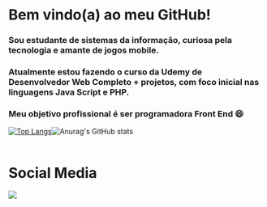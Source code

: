 
# Bem vindo(a) ao meu GitHub!

### Sou estudante de sistemas da informação, curiosa pela tecnologia e amante de jogos mobile.

### Atualmente estou fazendo o curso da Udemy de Desenvolvedor Web Completo + projetos, com foco inicial nas linguagens Java Script e PHP.

### Meu objetivo profissional é ser programadora Front End 😄

[![Top Langs](https://github-readme-stats.vercel.app/api/top-langs/?username=Viviane-Silva&langs_count=8)](https://github.com/anuraghazra/github-readme-stats)![Anurag's GitHub stats](https://github-readme-stats.vercel.app/api?username=Viviane-Silva&show_icons=true)
</br>
</br>

  <h1>Social Media</h1>
  <a href="https://www.linkedin.com/in/viviane-leite-da-silva-73348b67/" target="_blank"><img src="https://img.shields.io/badge/-LinkedIn-%230077B5?style=for-the-badge&logo=linkedin&logoColor=white" target="_blank"></a>
